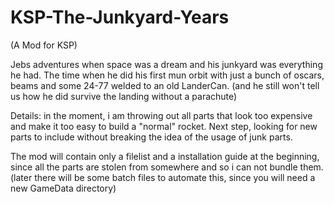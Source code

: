 KSP-The-Junkyard-Years
======================
(A Mod for KSP) 

Jebs adventures when space was a dream and his junkyard was everything he had. The time when he did his first mun orbit with just a bunch of oscars, beams and some 24-77 welded to an old LanderCan. (and he still won't tell us how he did survive the landing without a parachute)

Details: in the moment, i am throwing out all parts that look too expensive and make it too easy to build a "normal" rocket. Next step, looking for new parts to include without breaking the idea of the usage of junk parts.

The mod will contain only a filelist and a installation guide at the beginning, since all the parts are stolen from somewhere and so i can not bundle them. (later there will be some batch files to automate this, since you will need a new GameData directory) 
